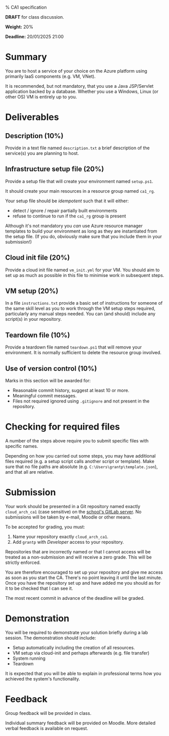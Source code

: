% CA1 specification

**DRAFT** for class discussion. 

**Weight:** 20%

**Deadline:** 20/01/2025 21:00

# Summary

You are to host a service of your choice on the Azure platform using primarily IaaS components (e.g. VM, VNet).

It is recommended, but not mandatory, that you use a Java JSP/Servlet application backed by a database.
Whether you use a Windows, Linux (or other OS) VM is entirely up to you.

# Deliverables

## Description (10%)

Provide in a text file named `description.txt` a brief description of the service(s) you are planning to host.


## Infrastructure setup file (20%)

Provide a setup file that will create your environment named `setup.ps1`. 

It should create your main resources in a resource group named `ca1_rg`. 

Your setup file should be *idempotent* such that it will either:

- detect / ignore / repair partially built environments
- refuse to continue to run if the `ca1_rg` group is present

Although it's not mandatory you *can* use Azure resource manager templates to build your environment as long as they are instantiated from the setup file.
(If you do, obviously make sure that you include them in your submission!)


## Cloud init file (20%)

Provide a cloud init file named `vm_init.yml` for your VM.
You should aim to set up as much as possible in this file to minimise work in subsequent steps.


## VM setup (20%)

In a file `instructions.txt` provide a basic set of instructions for someone of the same skill level as you to work through the VM setup steps required, particularly any manual steps needed.
You can (and should) include any script(s) in your repository.


## Teardown file (10%)

Provide a teardown file named `teardown.ps1` that will remove your environment.
It is normally sufficient to delete the resource group involved.


## Use of version control (10%)

Marks in this section will be awarded for:

- Reasonable commit history, suggest at least 10 or more.
- Meaningful commit messages.
- Files not required ignored using `.gitignore` and not present in the repository.


# Checking for required files

A number of the steps above require you to submit specific files with specific names.

Depending on how you carried out some steps, you may have additional files required (e.g. a setup script calls another script or template).
Make sure that no file paths are absolute (e.g. `C:\Users\grantp\template.json`), and that all are relative.


# Submission

Your work should be presented in a Git repository named exactly `cloud_arch_ca1` (case sensitive) on the [school's GitLab server](https://gitlab.comp.dkit.ie/).
No submissions will be taken by e-mail, Moodle or other means.

To be accepted for grading, you must:

1. Name your repository exactly `cloud_arch_ca1`.
2. Add `grantp` with *Developer* access to your repository.

Repositories that are incorrectly named or that I cannot access will be treated as a non-submission and will receive a zero grade.
This will be strictly enforced.

You are therefore encouraged to set up your repository and give me access as soon as you start the CA.
There's no point leaving it until the last minute.
Once you have the repository set up and have added me you should as for it to be checked that I can see it.

The most recent commit in advance of the deadline will be graded. 


# Demonstration

You will be required to demonstrate your solution briefly during a lab session. 
The demonstration should include:

- Setup automatically including the creation of all resources.
- VM setup via cloud-init and perhaps afterwards (e.g. file transfer)
- System running
- Teardown

It is expected that you will be able to explain in professional terms how you achieved the system's functionality.


# Feedback

Group feedback will be provided in class.

Individual summary feedback will be provided on Moodle.
More detailed verbal feedback is available on request.

